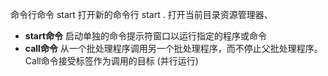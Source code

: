 
命令行命令
start 打开新的命令行
start . 打开当前目录资源管理器、
- **start命令** 启动单独的命令提示符窗口以运行指定的程序或命令
- **call命令** 从一个批处理程序调用另一个批处理程序，而不停止父批处理程序。 Call命令接受标签作为调用的目标 (并行运行)